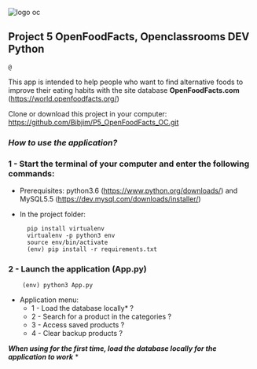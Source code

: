 ![logo oc](https://cdn.welcometothejungle.co/uploads/organization/logo/9778/150891/openclassrooms.jpg)

## Project 5 OpenFoodFacts, Openclassrooms DEV Python
    @
This app is intended to help people who want to find alternative foods to improve
their eating habits with the site database **OpenFoodFacts.com**
(https://world.openfoodfacts.org/)

Clone or download this project in your computer: https://github.com/Bibjim/P5_OpenFoodFacts_OC.git

### ***How to use the application?***

### 1 - Start the terminal of your computer and enter the following commands:
- Prerequisites: python3.6 (https://www.python.org/downloads/) and MySQL5.5 (https://dev.mysql.com/downloads/installer/)
- In the project folder:

        pip install virtualenv
        virtualenv -p python3 env
        source env/bin/activate
        (env) pip install -r requirements.txt

### 2 - Launch the application (**App.py**)
        (env) python3 App.py

- Application menu:
    - 1 - Load the database locally* ?
    - 2 - Search for a product in the categories ?
    - 3 - Access saved products ?
    - 4 - Clear backup products ?

***When using for the first time, load the database locally for the application to work*** *

